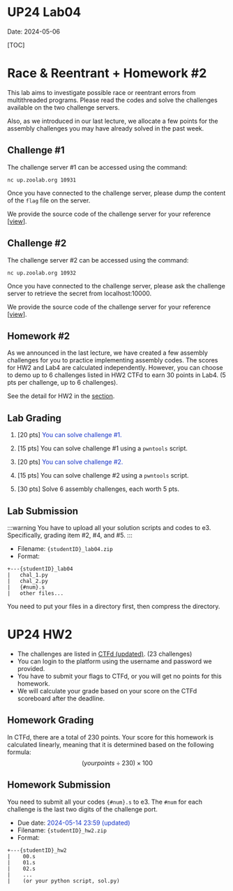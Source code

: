 UP24 Lab04
==========

Date: 2024-05-06

[TOC]

# Race & Reentrant + Homework #2

This lab aims to investigate possible race or reentrant errors from multithreaded programs. Please read the codes and solve the challenges available on the two challenge servers.

Also, as we introduced in our last lecture, we allocate a few points for the assembly challenges you may have already solved in the past week.

## Challenge #1

The challenge server #1 can be accessed using the command:

```
nc up.zoolab.org 10931
```

Once you have connected to the challenge server, please dump the content of the `flag` file on the server.

We provide the source code of the challenge server for your reference [[view](https://up.zoolab.org/code.html?file=unixprog/lab04/unixfortune.c)].

## Challenge #2

The challenge server #2 can be accessed using the command:

```
nc up.zoolab.org 10932
```

Once you have connected to the challenge server, please ask the challenge server to retrieve the secret from localhost:10000.

We provide the source code of the challenge server for your reference [[view](https://up.zoolab.org/code.html?file=unixprog/lab04/flagsrv.cpp)].

## Homework #2

As we announced in the last lecture, we have created a few assembly challenges for you to practice implementing assembly codes. The scores for HW2 and Lab4 are calculated independently. However, you can choose to demo up to 6 challenges listed in HW2 CTFd to earn 30 points in Lab4. (5 pts per challenge, up to 6 challenges).

See the detail for HW2 in the [section](#up24-hw2).

## Lab Grading

1. [20 pts] <font color="#1936C9">You can solve challenge #1.</font>

1. [15 pts] You can solve challenge #1 using a `pwntools` script.

1. [20 pts] <font color="#1936C9">You can solve challenge #2.</font>

1. [15 pts] You can solve challenge #2 using a `pwntools` script.

1. [30 pts] Solve 6 assembly challenges, each worth 5 pts.

## Lab Submission

:::warning
You have to upload all your solution scripts and codes to e3. Specifically, grading item #2, #4, and #5.
:::

- Filename: `{studentID}_lab04.zip`
- Format:

```
+---{studentID}_lab04
|   chal_1.py
|   chal_2.py
|   {#num}.s
|   other files...
```

You need to put your files in a directory first, then compress the directory.

# UP24 HW2

- The challenges are listed in [CTFd (updated)](https://up-ctf2.zoolab.org/). (23 challenges)
- You can login to the platform using the username and password we provided.
- You have to submit your flags to CTFd, or you will get no points for this homework.
- We will calculate your grade based on your score on the CTFd scoreboard after the deadline.

## Homework Grading

In CTFd, there are a total of 230 points. Your score for this homework is calculated linearly, meaning that it is determined based on the following formula:
$$
(your points \div 230) \times 100
$$

## Homework Submission

You need to submit all your codes `{#num}.s` to e3. The `#num` for each challenge is the last two digits of the challenge port.

- Due date: <font color="#1936C9">2024-05-14 23:59 (updated)</font>
- Filename: `{studentID}_hw2.zip`
- Format:

```
+---{studentID}_hw2
|    00.s
|    01.s
|    02.s
|    ...
|    (or your python script, sol.py)
```
